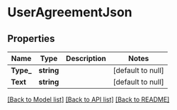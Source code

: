 # UserAgreementJson

## Properties
Name | Type | Description | Notes
------------ | ------------- | ------------- | -------------
**Type_** | **string** |  | [default to null]
**Text** | **string** |  | [default to null]

[[Back to Model list]](../README.md#documentation-for-models) [[Back to API list]](../README.md#documentation-for-api-endpoints) [[Back to README]](../README.md)


